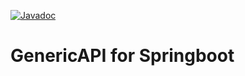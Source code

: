 
[![Javadoc](https://img.shields.io/badge/JavaDoc-Online-green)](https://feluzan.github.io/GenericAPI/javadoc)

# GenericAPI for Springboot

